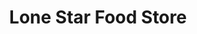 ---
title: "Lone Star Food Store"
url: /denison/lone-star-food-store-west-morton-street/
shop: convenience
---